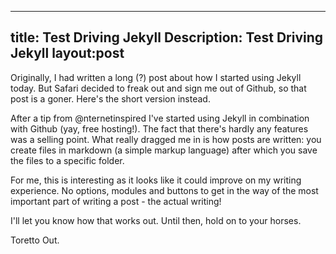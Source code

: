 ----
title: Test Driving Jekyll
Description: Test Driving Jekyll
layout:post  
---
Originally, I had written a long (?) post about how I started using Jekyll today. But Safari decided to freak out and sign me out of Github, so that post is a goner. Here's the short version instead.

After a tip from @nternetinspired I've started using Jekyll in combination with Github (yay, free hosting!). The fact that there's hardly any features was a selling point. What really dragged me in is how posts are written: you create files in markdown (a simple markup language) after which you save the files to a specific folder.

For me, this is interesting as it looks like it could improve on my writing experience. No options, modules and buttons to get in the way of the most important part of writing a post - the actual writing!

I'll let you know how that works out. Until then, hold on to your horses.

Toretto Out.
